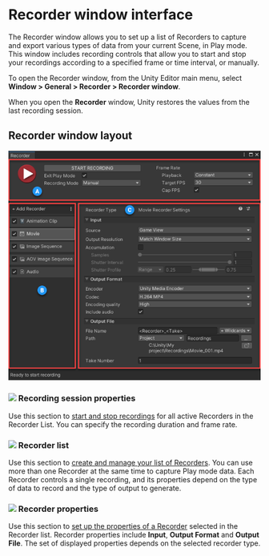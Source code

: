 # Recorder window interface

The Recorder window allows you to set up a list of Recorders to capture and export various types of data from your current Scene, in Play mode. This window includes recording controls that allow you to start and stop your recordings according to a specified frame or time interval, or manually.

To open the Recorder window, from the Unity Editor main menu, select **Window > General > Recorder > Recorder window**.

When you open the **Recorder** window, Unity restores the values from the last recording session.

## Recorder window layout

![](Images/RecorderWindow.png)

### ![](Images/Label-A.png) Recording session properties

Use this section to [start and stop recordings](RecorderWindowRecordingProperties.md) for all active Recorders in the Recorder List. You can specify the recording duration and frame rate.

### ![](Images/Label-B.png) Recorder list

Use this section to [create and manage your list of Recorders](RecorderManage.md). You can use more than one Recorder at the same time to capture Play mode data. Each Recorder controls a single recording, and its properties depend on the type of data to record and the type of output to generate.

### ![](Images/Label-C.png) Recorder properties

Use this section to [set up the properties of a Recorder](RecorderProperties.md) selected in the Recorder list. Recorder properties include **Input**, **Output Format** and **Output File**. The set of displayed properties depends on the selected recorder type.
